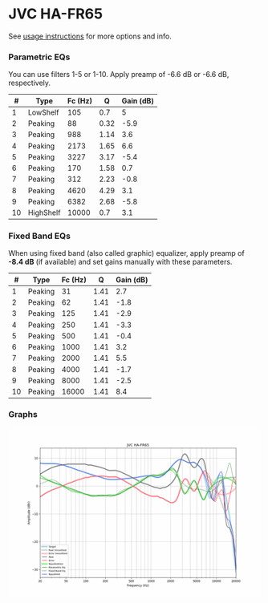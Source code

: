# JVC HA-FR65
See [usage instructions](https://github.com/jaakkopasanen/AutoEq#usage) for more options and info.

### Parametric EQs
You can use filters 1-5 or 1-10. Apply preamp of -6.6 dB or -6.6 dB, respectively.

|   # | Type      |   Fc (Hz) |    Q |   Gain (dB) |
|-----|-----------|-----------|------|-------------|
|   1 | LowShelf  |       105 | 0.7  |         5   |
|   2 | Peaking   |        88 | 0.32 |        -5.9 |
|   3 | Peaking   |       988 | 1.14 |         3.6 |
|   4 | Peaking   |      2173 | 1.65 |         6.6 |
|   5 | Peaking   |      3227 | 3.17 |        -5.4 |
|   6 | Peaking   |       170 | 1.58 |         0.7 |
|   7 | Peaking   |       312 | 2.23 |        -0.8 |
|   8 | Peaking   |      4620 | 4.29 |         3.1 |
|   9 | Peaking   |      6382 | 2.68 |        -5.8 |
|  10 | HighShelf |     10000 | 0.7  |         3.1 |

### Fixed Band EQs
When using fixed band (also called graphic) equalizer, apply preamp of **-8.4 dB** (if available) and set gains manually with these parameters.

|   # | Type    |   Fc (Hz) |    Q |   Gain (dB) |
|-----|---------|-----------|------|-------------|
|   1 | Peaking |        31 | 1.41 |         2.7 |
|   2 | Peaking |        62 | 1.41 |        -1.8 |
|   3 | Peaking |       125 | 1.41 |        -2.9 |
|   4 | Peaking |       250 | 1.41 |        -3.3 |
|   5 | Peaking |       500 | 1.41 |        -0.4 |
|   6 | Peaking |      1000 | 1.41 |         3.2 |
|   7 | Peaking |      2000 | 1.41 |         5.5 |
|   8 | Peaking |      4000 | 1.41 |        -1.7 |
|   9 | Peaking |      8000 | 1.41 |        -2.5 |
|  10 | Peaking |     16000 | 1.41 |         8.4 |

### Graphs
![](./JVC%20HA-FR65.png)
